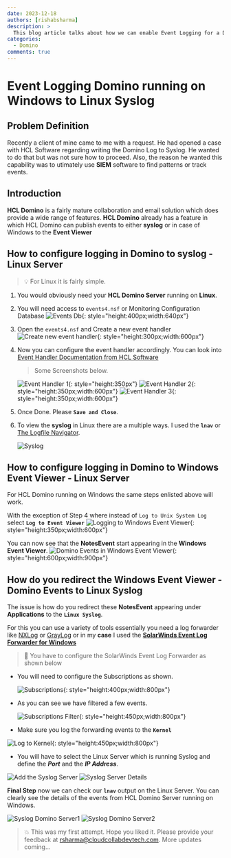 ```yaml
---
date: 2023-12-18
authors: [rishabsharma]
description: >
  This blog article talks about how we can enable Event Logging for a Domino Server running on Windows to a Linux Syslog.
categories:
  - Domino
comments: true
---
```


# **Event Logging Domino running on Windows to Linux Syslog**

## **Problem Definition**

Recently a client of mine came to me with a request. He had opened a case with HCL Software regarding writing the Domino Log to Syslog. He wanted to do that but was not sure how to proceed. Also, the reason he wanted this capability was to utimately use **SIEM** software to find patterns or track events.

<!-- more -->

## **Introduction**

**HCL Domino** is a fairly mature collaboration and email solution which does provide a wide range of features. **HCL Domino** already has a feature in which HCL Domino can publish events to either **syslog** or in case of Windows to the **Event Viewer**

## **How to configure logging in Domino to syslog - Linux Server**

> :bulb: For Linux it is fairly simple.

1. You would obviously need your **HCL Domino Server** running on **Linux**.
2. You will need access to `events4.nsf` or Monitoring Configuration Database
   ![Events Db](assets/images/eventpost/events4.png "Monitoring Configuration Database"){: style="height:400px;width:640px"}
3. Open the `events4.nsf` and Create a new event handler
   ![Create new event handler](assets/images/eventpost/eventhandler.png "Create new event handler"){: style="height:300px;width:600px"}
4. Now you can configure the event handler accordingly. You can look into [Event Handler Documentation from HCL Software](https://help.hcltechsw.com/domino/14.0.0/admin/admn_eventhandlers_t.html "Event Handler Documentation")

   > Some Screenshots below.

   ![Event Handler 1](assets/images/eventpost/eventhandler1.png "Event Handler 1"){: style="height:350px"}
   ![Event Handler 2](assets/images/eventpost/eventhandler2.png "Event Handler 2"){: style="height:350px;width:600px"}
   ![Event Handler 3](assets/images/eventpost/eventhandler3.png "Event Handler 3"){: style="height:350px;width:600px"}

5. Once Done. Please **`Save and Close`**.

6. To view the **syslog** in Linux there are a multiple ways. I used the **`lnav`** or [The Logfile Navigator](https://lnav.org/ "Logfile Navigator").

   ![Syslog](assets/images/eventpost/syslog.png "Syslog Linux")

## **How to configure logging in Domino to Windows Event Viewer - Linux Server**

For HCL Domino running on Windows the same steps enlisted above will work.

With the exception of Step 4 where instead of `Log to Unix System Log` select **`Log to Event Viewer`**
![Logging to Windows Event Viewer](assets/images/eventpost/windoweventhandler.png "Windows Event Viewer"){: style="height:350px;width:600px"}

You can now see that the **NotesEvent** start appearing in the **Windows Event Viewer**.
![Domino Events in Windows Event Viewer](assets/images/eventpost/windoweventviewer.png "Domino Events in Windows Event Viewer"){: style="height:600px;width:900px"}

## **How do you redirect the Windows Event Viewer - Domino Events to Linux Syslog**

The issue is how do you redirect these **NotesEvent** appearing under **Applications** to the **`Linux Syslog`**.

For this you can use a variety of tools essentially you need a log forwarder like [NXLog](https://nxlog.co/) or [GrayLog](https://graylog.org/) or in my **case** I used the [**SolarWinds Event Log Forwarder for Windows**](https://www.solarwinds.com/free-tools/event-log-forwarder-for-windows "SolarWinds Event Log Forwarder for Windows")

> :memo: You have to configure the SolarWinds Event Log Forwarder as shown below

- You will need to configure the Subscriptions as shown.

  ![Subscriptions](assets/images/eventpost/sweventlogcreate.png "Subscription Create"){: style="height:400px;width:800px"}

- As you can see we have filtered a few events.

  ![Subscriptions Filter](assets/images/eventpost/sweventlogcreate1.png "Subscription Filter"){: style="height:450px;width:800px"}

- Make sure you log the forwarding events to the **`Kernel`**

![Log to Kernel](assets/images/eventpost/sweventlogcreate2.png "Log to Kernel"){: style="height:450px;width:800px"}

- You will have to select the Linux Server which is running Syslog and define the **_Port_** and the **_IP Address_**.

![Add the Syslog Server](assets/images/eventpost/syslogsrv1.png "Add the Syslog Server")
![Syslog Server Details](assets/images/eventpost/syslogsrv2.png "Syslog Server Details")

**Final Step** now we can check our **`lnav`** output on the Linux Server. You can clearly see the details of the events from HCL Domino Server running on Windows.

![Syslog Domino Server1](assets/images/eventpost/syslogdomino.png "Syslog Domino Sever1")
![Syslog Domino Server2](assets/images/eventpost/syslogdomino1.png "SyslogDomino Server2")

> :boom: This was my first attempt. Hope you liked it. Please provide your feedback at <rsharma@cloudcollabdevtech.com>. More updates coming...

